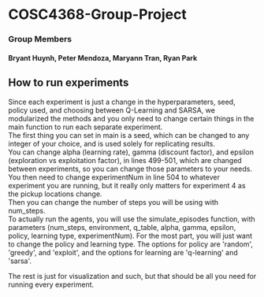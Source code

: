 # COSC4368-Group-Project

### Group Members

#### Bryant Huynh, Peter Mendoza, Maryann Tran, Ryan Park

## How to run experiments

Since each experiment is just a change in the hyperparameters, seed, policy used, and choosing between Q-Learning and SARSA, we modularized the methods and you only need to change certain things in the main function to run each separate experiment.  
The first thing you can set in main is a seed, which can be changed to any integer of your choice, and is used solely for replicating results.  
You can change alpha (learning rate), gamma (discount factor), and epsilon (exploration vs exploitation factor), in lines 499-501, which are changed between experiments, so you can change those parameters to your needs.  
You then need to change experimentNum in line 504 to whatever experiment you are running, but it really only matters for experiment 4 as the pickup locations change.  
Then you can change the number of steps you will be using with num_steps.  
To actually run the agents, you will use the simulate_episodes function, with parameters (num_steps, environment, q_table, alpha, gamma, epsilon, policy, learning type, experimentNum). For the most part, you will just want to change the policy and learning type. The options for policy are 'random', 'greedy', and 'exploit', and the options for learning are 'q-learning' and 'sarsa'.  

The rest is just for visualization and such, but that should be all you need for running every experiment.
